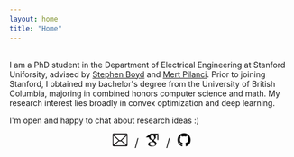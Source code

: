 ```yaml
---
layout: home
title: "Home"
---
```

<br>
I am a PhD student in the Department of Electrical Engineering at Stanford Uniforsity, advised by <a href="https://web.stanford.edu/~boyd/">Stephen Boyd</a> and <a href="https://stanford.edu/~pilanci/">Mert Pilanci</a>. Prior to joining Stanford, I obtained my bachelor's degree from the University of British Columbia, majoring in combined honors computer science and math. My research interest lies broadly in convex optimization and deep learning.

<p></p>
<p>I'm open and happy to chat about research ideas :) </p>
<p></p>
<p></p>

<p style="text-align:center">
<a href="mailto:zfzhao@stanford.edu"><img src="assets/img/email.jpg" height="25" width="28" /></a> &nbsp; <big><big>/</big></big> &nbsp;
                <a href="mailto:zfzhao@stanford.edu"><img src="assets/img/scholar.jpg" height="25" width="25" /></a> &nbsp; <big><big>/</big></big> &nbsp;
                <a href="https://github.com/fangzhaoz"><img src="assets/img/github.jpg" height="25" width="25" /></a> 
</p>
